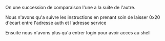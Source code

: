 On une succession de comparaison l'une a la suite de l'autre.

Nous n'avons qu'a suivre les instructions en prenant soin de laisser 0x20 d'écart entre l'adresse auth et l'adresse service

Ensuite nous n'avons plus qu'a entrer login pour avoir acces au shell